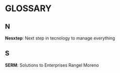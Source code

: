 # GLOSSARY

## N

**Nesxtep**: Next step in tecnology to manage everything

## S

**SERM**: Solutions to Enterprises Rangel Moreno